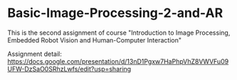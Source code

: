 # Basic-Image-Processing-2-and-AR

This is the second assignment of course "Introduction to Image Processing, Embedded Robot Vision and Human-Computer Interaction"

Assignment detail: 
https://docs.google.com/presentation/d/13nD1Pgxw7HaPhpVhZ8VWVFu09UFW-DzSaO0SRhzLwfs/edit?usp=sharing
